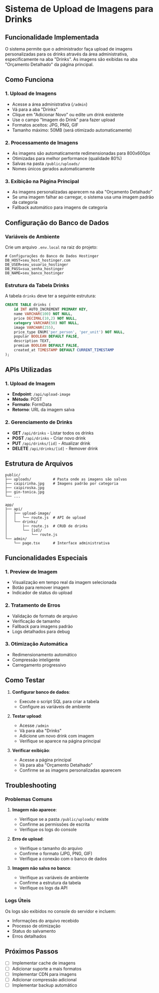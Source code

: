 # Sistema de Upload de Imagens para Drinks

## Funcionalidade Implementada

O sistema permite que o administrador faça upload de imagens personalizadas para os drinks através da área administrativa, especificamente na aba "Drinks". As imagens são exibidas na aba "Orçamento Detalhado" da página principal.

## Como Funciona

### 1. Upload de Imagens
- Acesse a área administrativa (`/admin`)
- Vá para a aba "Drinks"
- Clique em "Adicionar Novo" ou edite um drink existente
- Use o campo "Imagem do Drink" para fazer upload
- Formatos aceitos: JPG, PNG, GIF
- Tamanho máximo: 50MB (será otimizado automaticamente)

### 2. Processamento de Imagens
- As imagens são automaticamente redimensionadas para 800x600px
- Otimizadas para melhor performance (qualidade 80%)
- Salvas na pasta `/public/uploads/`
- Nomes únicos gerados automaticamente

### 3. Exibição na Página Principal
- As imagens personalizadas aparecem na aba "Orçamento Detalhado"
- Se uma imagem falhar ao carregar, o sistema usa uma imagem padrão da categoria
- Fallback automático para imagens de categoria

## Configuração do Banco de Dados

### Variáveis de Ambiente
Crie um arquivo `.env.local` na raiz do projeto:

```env
# Configurações do Banco de Dados Hostinger
DB_HOST=seu_host_hostinger.com
DB_USER=seu_usuario_hostinger
DB_PASS=sua_senha_hostinger
DB_NAME=seu_banco_hostinger
```

### Estrutura da Tabela Drinks
A tabela `drinks` deve ter a seguinte estrutura:

```sql
CREATE TABLE drinks (
    id INT AUTO_INCREMENT PRIMARY KEY,
    name VARCHAR(100) NOT NULL,
    price DECIMAL(10,2) NOT NULL,
    category VARCHAR(50) NOT NULL,
    image VARCHAR(255),
    price_type ENUM('per_person', 'per_unit') NOT NULL,
    popular BOOLEAN DEFAULT FALSE,
    description TEXT,
    premium BOOLEAN DEFAULT FALSE,
    created_at TIMESTAMP DEFAULT CURRENT_TIMESTAMP
);
```

## APIs Utilizadas

### 1. Upload de Imagem
- **Endpoint**: `/api/upload-image`
- **Método**: POST
- **Formato**: FormData
- **Retorno**: URL da imagem salva

### 2. Gerenciamento de Drinks
- **GET** `/api/drinks` - Listar todos os drinks
- **POST** `/api/drinks` - Criar novo drink
- **PUT** `/api/drinks/[id]` - Atualizar drink
- **DELETE** `/api/drinks/[id]` - Remover drink

## Estrutura de Arquivos

```
public/
├── uploads/          # Pasta onde as imagens são salvas
├── caipirinha.jpg    # Imagens padrão por categoria
├── caipiroska.jpg
├── gin-tonica.jpg
└── ...

app/
├── api/
│   ├── upload-image/
│   │   └── route.js  # API de upload
│   └── drinks/
│       ├── route.js  # CRUD de drinks
│       └── [id]/
│           └── route.js
└── admin/
    └── page.tsx      # Interface administrativa
```

## Funcionalidades Especiais

### 1. Preview de Imagem
- Visualização em tempo real da imagem selecionada
- Botão para remover imagem
- Indicador de status do upload

### 2. Tratamento de Erros
- Validação de formato de arquivo
- Verificação de tamanho
- Fallback para imagens padrão
- Logs detalhados para debug

### 3. Otimização Automática
- Redimensionamento automático
- Compressão inteligente
- Carregamento progressivo

## Como Testar

1. **Configurar banco de dados**:
   - Execute o script SQL para criar a tabela
   - Configure as variáveis de ambiente

2. **Testar upload**:
   - Acesse `/admin`
   - Vá para aba "Drinks"
   - Adicione um novo drink com imagem
   - Verifique se aparece na página principal

3. **Verificar exibição**:
   - Acesse a página principal
   - Vá para aba "Orçamento Detalhado"
   - Confirme se as imagens personalizadas aparecem

## Troubleshooting

### Problemas Comuns

1. **Imagem não aparece**:
   - Verifique se a pasta `/public/uploads/` existe
   - Confirme as permissões de escrita
   - Verifique os logs do console

2. **Erro de upload**:
   - Verifique o tamanho do arquivo
   - Confirme o formato (JPG, PNG, GIF)
   - Verifique a conexão com o banco de dados

3. **Imagem não salva no banco**:
   - Verifique as variáveis de ambiente
   - Confirme a estrutura da tabela
   - Verifique os logs da API

### Logs Úteis

Os logs são exibidos no console do servidor e incluem:
- Informações do arquivo recebido
- Processo de otimização
- Status do salvamento
- Erros detalhados

## Próximos Passos

- [ ] Implementar cache de imagens
- [ ] Adicionar suporte a mais formatos
- [ ] Implementar CDN para imagens
- [ ] Adicionar compressão adicional
- [ ] Implementar backup automático 